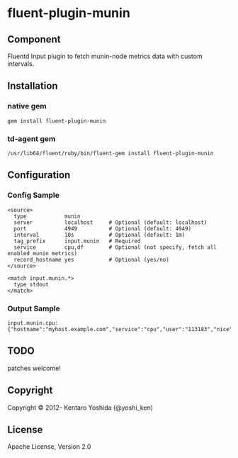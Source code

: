fluent-plugin-munin
===================

## Component
Fluentd Input plugin to fetch munin-node metrics data with custom intervals.

## Installation

### native gem

`````
gem install fluent-plugin-munin
`````

### td-agent gem
`````
/usr/lib64/fluent/ruby/bin/fluent-gem install fluent-plugin-munin
`````

## Configuration

### Config Sample
`````
<source>
  type            munin
  server          localhost     # Optional (default: localhost)
  port            4949          # Optional (default: 4949)
  interval        10s           # Optional (default: 1m)
  tag_prefix      input.munin   # Required
  service         cpu,df        # Optional (not specify, fetch all enabled munin metrics)
  record_hostname yes           # Optional (yes/no)
</source>

<match input.munin.*>
  type stdout
</match>
`````

### Output Sample
`````
input.munin.cpu: {"hostname":"myhost.example.com","service":"cpu","user":"113183","nice":"340","system":"26584","idle":"74205345","iowait":"26134","irq":"1","softirq":"506","steal":"0","guest":"0"}
`````

## TODO
patches welcome!

## Copyright

Copyright © 2012- Kentaro Yoshida (@yoshi_ken)

## License

Apache License, Version 2.0
